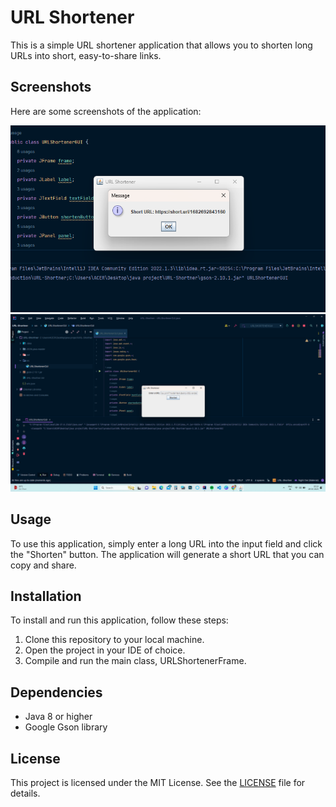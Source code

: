 <!DOCTYPE html>
<html>
<head>
	<meta charset="UTF-8">
	<title>URL Shortener</title>
</head>
<body>
	<h1>URL Shortener</h1>
	<p>This is a simple URL shortener application that allows you to shorten long URLs into short, easy-to-share links.</p>
	<h2>Screenshots</h2>
	<p>Here are some screenshots of the application:</p>
	<img src="image/notify.png" alt="Screenshot 1">
	<img src="image/Screenshot 2023-04-28 201010.png" alt="Screenshot 2">
	<h2>Usage</h2>
	<p>To use this application, simply enter a long URL into the input field and click the "Shorten" button. The application will generate a short URL that you can copy and share.</p>
	<h2>Installation</h2>
	<p>To install and run this application, follow these steps:</p>
	<ol>
		<li>Clone this repository to your local machine.</li>
		<li>Open the project in your IDE of choice.</li>
		<li>Compile and run the main class, URLShortenerFrame.</li>
	</ol>
	<h2>Dependencies</h2>
	<ul>
		<li>Java 8 or higher</li>
		<li>Google Gson library</li>
	</ul>
	<h2>License</h2>
	<p>This project is licensed under the MIT License. See the <a href="LICENSE">LICENSE</a> file for details.</p>
</body>
</html>

